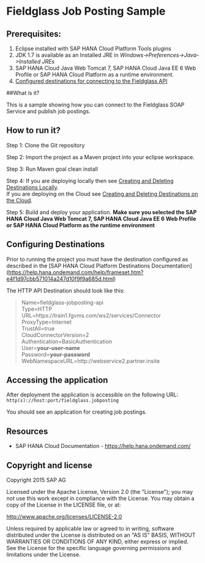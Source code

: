 # Fieldglass Job Posting Sample

Prerequisites:
--------------

1.    Eclipse installed with SAP HANA Cloud Platform Tools plugins
2.    JDK 1.7 is available as an Installed JRE in *Windows->Preferences->Java->Installed JREs*
3.    SAP HANA Cloud Java Web Tomcat 7, SAP HANA Cloud Java EE 6 Web Profile or SAP HANA Cloud Platform as a runtime environment.
4.    [Configured destinations for connecting to the Fieldglass API](#configuring-destinations)

##What is it?

This is a sample showing how you can connect to the Fieldglass SOAP Service and publish job postings.

## How to run it?

Step 1: Clone the Git repository

Step 2: Import the project as a Maven project into your eclipse workspace. 

Step 3: Run Maven goal clean install 

Step 4: If you are deploying locally then see [Creating and Deleting Destinations Locally](https://help.hana.ondemand.com/help/frameset.htm?7fa92ffa007346f58491999361928303.html).<br>
If you are deploying on the Cloud see [Creating and Deleting Destinations on the Cloud](https://help.hana.ondemand.com/help/frameset.htm?94dddf7d9e56401ba1719b7e836d8ee9.html).

Step 5: Build and deploy your application. **Make sure you selected the SAP HANA Cloud Java Web Tomcat 7, SAP HANA Cloud Java EE 6 Web Profile or SAP HANA Cloud Platform as the runtime environment**


## <a name="configuring-destinations"></a> Configuring Destinations
Prior to running the project you must have the destination configured as described in the [SAP HANA Cloud Platform Destinations Documentation] (https://help.hana.ondemand.com/help/frameset.htm?e4f1d97cbb571014a247d10f9f9a685d.html)

The HTTP API Destination should look like this:


>Name=fieldglass-jobposting-api<br>
Type=HTTP<br>
URL=https\://train1.fgvms.com/ws2/services/Connector<br>
ProxyType=Internet<br>
TrustAll=true<br>
CloudConnectorVersion=2<br>
Authentication=BasicAuthentication<br>
User=<b>your-user-name</b><br>
Password=<b>your-password</b><br>
WebNamespaceURL=http\://webservice2.partner.insite

## Accessing the application
After deployment the application is accessible on the following URL:
`http(s)://host:port/fieldglass.jobposting`

You should see an application for creating job postings.

## Resources

* SAP HANA Cloud Documentation - https://help.hana.ondemand.com/

## Copyright and license

Copyright 2015 SAP AG

Licensed under the Apache License, Version 2.0 (the "License"); you may not use this work except in compliance with the License. You may obtain a copy of the License in the LICENSE file, or at:

http://www.apache.org/licenses/LICENSE-2.0

Unless required by applicable law or agreed to in writing, software distributed under the License is distributed on an "AS IS" BASIS, WITHOUT WARRANTIES OR CONDITIONS OF ANY KIND, either express or implied. See the License for the specific language governing permissions and limitations under the License.